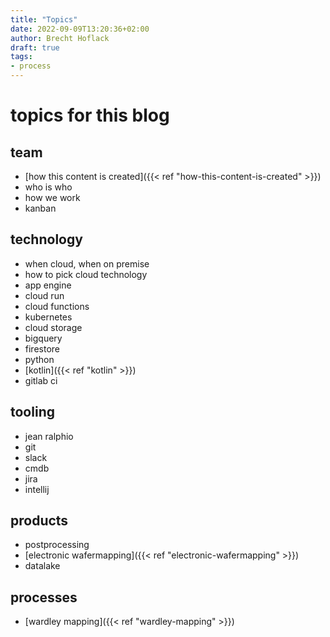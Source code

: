 ```yaml
---
title: "Topics"
date: 2022-09-09T13:20:36+02:00
author: Brecht Hoflack
draft: true
tags: 
- process
---
```


# topics for this blog

## team

- [how this content is created]({{< ref "how-this-content-is-created" >}})
- who is who
- how we work
- kanban

## technology

- when cloud,  when on premise
- how to pick cloud technology
- app engine
- cloud run
- cloud functions
- kubernetes
- cloud storage
- bigquery
- firestore
- python
- [kotlin]({{< ref "kotlin" >}})
- gitlab ci

## tooling

- jean ralphio
- git
- slack
- cmdb
- jira
- intellij

## products

- postprocessing
- [electronic wafermapping]({{< ref "electronic-wafermapping" >}})
- datalake

## processes
- [wardley mapping]({{< ref "wardley-mapping" >}})

